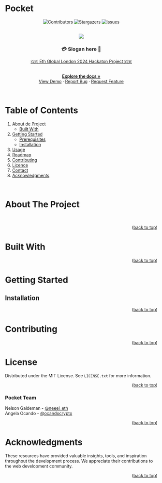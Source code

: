 # Pocket

<a name="readme-top"></a>

<div align="center">

[![Contributors][contributors-shield]][contributors-url]
[![Stargazers][stars-shield]][stars-url]
[![Issues][issues-shield]][issues-url]

</div>

<!-- PROJECT INTRO -->

<!-- Notas:

No olvidar conectar los repos o folders
No olvidar subir el link de la landing para test 

 -->

<br />
<div align="center">
  <a href="https://github.com/EthPocketHQ/Pocket">
    <img src="https://i.ibb.co/ncvyYnr/Pocket-Landing-No.png">
  </a>

 <h3 align="center"> 💳 Slogan here  🔵</h3>

  <p align="center">

  [🇬🇧 Eth Global London 2024 Hackaton Project 🇬🇧](https://ethglobal.com/events/london2024/)

   <br />
    <a href="https://github.com/EthPocketHQ/Pocket"><strong>Explore the docs »</strong></a>
    <br />
    <a href="https://github.com/EthPocketHQ/Pocket">View Demo</a>
    ·
    <!-- Agregar Demo Link Aquí -->
    <a href="https://github.com/EthPocketHQ/Pocket">Report Bug</a>
    ·
    <a href="https://github.com/EthPocketHQ/Pocket">Request Feature</a>
  </p>
</div>

<br />


<!-- TABLE OF CONTENTS -->

# Table of Contents 

1. [About de Project](#about-the-project)
    - [Built With](#built-with)
2. [Getting Started](#getting-started)
    - [Prerequisites](#prerequisites)
    - [Installation](#installation)
3. [Usage](#usage)
4. [Roadmap](#roadmap)
5. [Contributing](#contributing)
6. [Licence](#license)
7. [Contact](#contact)
8. [Acknowledgments](#acknowledgments)

<br />


<!-- ABOUT THE PROJECT -->

# About The Project


<br />

<!-- [![Product Name Screen Shot][product-screenshot]](https://example.com) -->




<p align="right">(<a href="#readme-top">back to top</a>)</p>


# Built With

<!-- 

Stake Garden is proudly supported by the following sponsors:

* [![1inch][1inch.io]][1inch-url]
* [![The Graph][thegraph.com]][Thegraph-url]
* [![Metamask][metamask.io]][Metamask-url]
* [![Nouns DAO][nouns.wtf]][Nouns-url]



These powerful tools and frameworks have helped us create a seamless user experience and ensure the scalability and reliability of our platform.

-->

<p align="right">(<a href="#readme-top">back to top</a>)</p>



<!-- GETTING STARTED   -->


# Getting Started

<!--


To get started with Stake Garden, follow these steps:

1. Login with your wallet on the Stake Garden website at [stakegarden.eth.limo](stakegarden.eth.limo)

2. Explore the homepage to discover different ways to build and customize your staking portfolio. You can choose the percentage and distribution that you'd like to put in your token basket. 

3. Stake any amount of ETH, get daily staking rewards and use your collateralized token across the DeFi ecosystem and L2.

4. Withdraw staked collaterals with rewards anytime.

-->

## Installation 

<!--

 To get started with Join installation, follow these steps:

1. Clone the repo
   ```sh
   git clone https://github.com/StakeGarden/stakegarden/
   ```
2. Navigate to the project directory:
   ```sh
   cd join
   ```
3. Install the necessary dependencies:
   ```js
   yarn install
   ```
4.  Configure the environment variables:
  * Rename the .env.example file to .env.
  * Open the .env file and fill in the required configuration values.
5. Start the development server:
    ```js
   yarn dev
   ```
6. Open your web browser and visit http://localhost:3000 to access the Join application.

Please note that the above steps assume you have Node.
Node and yarn (package manager) installed on your machine

Start to cultivate your financial growth in the ever-expanding world of decentralized finance. Enjoy Stake Garden!

-->

<p align="right">(<a href="#readme-top">back to top</a>)</p>


<!-- USAGE EXAMPLES -->

<!-- # Usage

 Acá va el demo en video y un par de bundles

_For more examples, please refer to the [Documentation](https://example.com)_ 

<p align="right">(<a href="#readme-top">back to top</a>)</p> 

 -->

<!-- CONTRIBUTING -->

# Contributing

<!--

At StakeGarden, we believe that contributions from the open-source community are what make our project truly amazing. We appreciate any contributions you make and welcome your ideas, suggestions, and enhancements.

If you have a suggestion or improvement that would help make Join even better, here's how you can contribute:

1. Fork the Project
2. Create a new branch for your feature or enhancement (`git checkout -b feature/stakegarden`).
3. Commit your Changes (`git commit -m 'Add some stakegarden'`)
4. Push to the Branch (`git push origin feature/stakegarden`)
5. Open a Pull Request to submit your changes.

We also encourage you to open an issue with the "enhancement" tag if you have any ideas or suggestions that you'd like to discuss with the community.

Thank you for being part of the Stakegarden community and for helping us make a difference!

-->

<p align="right">(<a href="#readme-top">back to top</a>)</p>


<!-- LICENSE -->
# License

Distributed under the MIT License. See `LICENSE.txt` for more information.

<p align="right">(<a href="#readme-top">back to top</a>)</p>


<!-- CONTACT -->

<!-- 

# Contact

Push Chat Contact: [stakegarden.eth](https://app.push.org/chat)
<br />
Project Link: [stakegarden Github](https://github.com/StakeGarden/stakegarden)
<br />

-->

### Pocket Team


Nelson Galdeman - [@neeel_eth](https://twitter.com/neeel_eth)
<br />
Angela Ocando - [@ocandocrypto](https://twitter.com/ocandocrypto) 
<br />


<p align="right">(<a href="#readme-top">back to top</a>)</p>


<!-- ACKNOWLEDGMENTS -->

# Acknowledgments

<!-- 



We would like to express our gratitude to the following resources that have been invaluable in the development of Stake Garden:

* [1inch Docs](https://portal.1inch.dev/documentation/authentication)
* [Metamask SDK](https://docs.metamask.io/wallet/how-to/use-sdk/)
* [The Graph Docs](https://thegraph.com/docs)
* [Nouns Artwork](https://nouns.center/assets)

-->

<!-- * [Filecoin Docs](https://docs.filecoin.io/) -->

These resources have provided valuable insights, tools, and inspiration throughout the development process. We appreciate their contributions to the web development community.

<p align="right">(<a href="#readme-top">back to top</a>)</p>



<!-- MARKDOWN LINKS  CUIDADO ACÁ QUE DEBO CAMBIAr ESTO-->

[contributors-shield]:https://img.shields.io/github/contributors/StakeGarden/stakegarden.svg?style=for-the-badge
[contributors-url]: https://github.com/StakeGarden/stakegarden/graphs/contributors
[stars-shield]: https://img.shields.io/github/stars/StakeGarden/stakegarden.svg?style=for-the-badge
[stars-url]:https://github.com/StakeGarden/stakegarden/stargazers
[issues-shield]: https://img.shields.io/github/issues/StakeGarden/stakegarden.svg?style=for-the-badge
[issues-url]: https://github.com/StakeGarden/stakegarden/issues
<!-- [license-shield]: https://img.shields.io/github/license/sheva323/JOIN.svg?style=for-the-badge
[license-url]: https://github.com/sheva323/JOIN/blob/main/LICENSE.txt -->

<!-- IMAGES -->

<!-- [product-screenshot]: images/product.png -->

<!-- SPONSORS -->

[1inch.io]:https://img.shields.io/badge/1inch-741FE0?style=for-the-badge&logo=polybase&logoColor=black
[1inch-url]:https://1inch.io
[metamask.io]:https://img.shields.io/badge/metamask-EB9510?style=for-the-badge&logo=metamask&logoColor=white
[Metamask-url]:https://metamask.io
[thegraph.com]:https://img.shields.io/badge/thegraph-000000?style=for-the-badge&logo=TheGraph&logoColor=white
[Thegraph-url]:https://thegraph.com
[nouns.wtf]:https://img.shields.io/badge/nounsdao-36E000?style=for-the-badge&logo=nounsdao&logoColor=white
[Nouns-url]:https://nouns.wtf

<!-- [Filecoin.io]:https://img.shields.io/badge/filecoin-40bec8?style=for-the-badge&logo=filecoin&logoColor=blue
[Filecoin-url]:https://filecoin.io/ -->